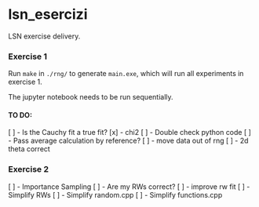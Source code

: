 # lsn_esercizi
LSN exercise delivery.

### Exercise 1

Run `make` in `./rng/` to generate `main.exe`, which will run all experiments in exercise 1. 

The jupyter notebook needs to be run sequentially. 

#### TO DO:

[ ] - Is the Cauchy fit a true fit?
[x] - chi2
[ ] - Double check python code
[ ] - Pass average calculation by reference?
[ ] - move data out of rng
[ ] - 2d theta correct

### Exercise 2

[ ] - Importance Sampling
[ ] - Are my RWs correct?
[ ] - improve rw fit
[ ] - Simplify RWs
[ ] - Simplify random.cpp 
[ ] - Simplify functions.cpp